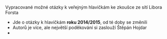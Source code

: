 Vypracované možné otázky k veřejným hlavičkám ke zkoušce ze sítí Libora Forsta
- Jde o otázky k hlavičkám __roku 2014/2015__, od té doby se změnili
- Autorů je více, ale největší poděkování si zaslouží Štěpán Hojdar
- 